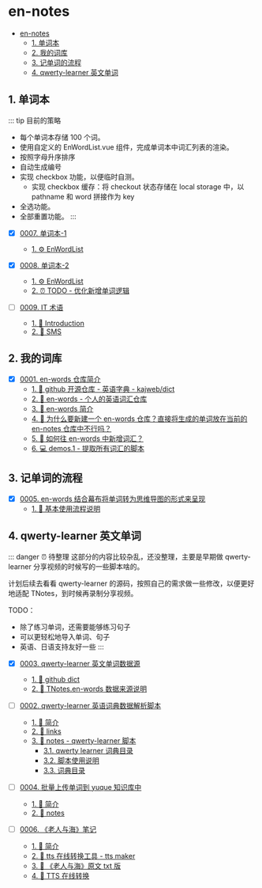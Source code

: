 # en-notes

<!-- region:toc -->
- [en-notes](#en-notes)
  - [1. 单词本](#1-单词本)
  - [2. 我的词库](#2-我的词库)
  - [3. 记单词的流程](#3-记单词的流程)
  - [4. qwerty-learner 英文单词](#4-qwerty-learner-英文单词)
<!-- endregion:toc -->

## 1. 单词本

::: tip 目前的策略
- 每个单词本存储 100 个词。
- 使用自定义的 EnWordList.vue 组件，完成单词本中词汇列表的渲染。
- 按照字母升序排序
- 自动生成编号
- 实现 checkbox 功能，以便临时自测。
  - 实现 checkbox 缓存：将 checkout 状态存储在 local storage 中，以 pathname 和 word 拼接作为 key
- 全选功能。
- 全部重置功能。
:::

- [x] [0007. 单词本-1](https://github.com/Tdahuyou/TNotes.en-notes/tree/main/notes/0007.%20%E5%8D%95%E8%AF%8D%E6%9C%AC-1/README.md) <!-- [locale](./notes/0007.%20%E5%8D%95%E8%AF%8D%E6%9C%AC-1/README.md) -->  
  - [1. ⚙️ EnWordList](https://github.com/Tdahuyou/TNotes.en-notes/tree/main/notes/0007.%20%E5%8D%95%E8%AF%8D%E6%9C%AC-1/README.md#1-️-enwordlist)
  

- [x] [0008. 单词本-2](https://github.com/Tdahuyou/TNotes.en-notes/tree/main/notes/0008.%20%E5%8D%95%E8%AF%8D%E6%9C%AC-2/README.md) <!-- [locale](./notes/0008.%20%E5%8D%95%E8%AF%8D%E6%9C%AC-2/README.md) -->  
  - [1. ⚙️ EnWordList](https://github.com/Tdahuyou/TNotes.en-notes/tree/main/notes/0008.%20%E5%8D%95%E8%AF%8D%E6%9C%AC-2/README.md#1-️-enwordlist)
  - [2. ⏰ TODO - 优化新增单词逻辑](https://github.com/Tdahuyou/TNotes.en-notes/tree/main/notes/0008.%20%E5%8D%95%E8%AF%8D%E6%9C%AC-2/README.md#2--todo---优化新增单词逻辑)
  

- [ ] [0009. IT 术语](https://github.com/Tdahuyou/TNotes.en-notes/tree/main/notes/0009.%20IT%20%E6%9C%AF%E8%AF%AD/README.md) <!-- [locale](./notes/0009.%20IT%20%E6%9C%AF%E8%AF%AD/README.md) -->  
  - [1. 📒 Introduction](https://github.com/Tdahuyou/TNotes.en-notes/tree/main/notes/0009.%20IT%20%E6%9C%AF%E8%AF%AD/README.md#1--introduction)
  - [2. 🎯 SMS](https://github.com/Tdahuyou/TNotes.en-notes/tree/main/notes/0009.%20IT%20%E6%9C%AF%E8%AF%AD/README.md#2--sms)
  

## 2. 我的词库

- [x] [0001. en-words 仓库简介](https://github.com/Tdahuyou/TNotes.en-notes/tree/main/notes/0001.%20en-words%20%E4%BB%93%E5%BA%93%E7%AE%80%E4%BB%8B/README.md) <!-- [locale](./notes/0001.%20en-words%20%E4%BB%93%E5%BA%93%E7%AE%80%E4%BB%8B/README.md) -->  
  - [1. 🔗 github 开源仓库 - 英语字典 - kajweb/dict](https://github.com/Tdahuyou/TNotes.en-notes/tree/main/notes/0001.%20en-words%20%E4%BB%93%E5%BA%93%E7%AE%80%E4%BB%8B/README.md#1--github-开源仓库---英语字典---kajwebdict)
  - [2. 🔗 en-words - 个人的英语词汇仓库](https://github.com/Tdahuyou/TNotes.en-notes/tree/main/notes/0001.%20en-words%20%E4%BB%93%E5%BA%93%E7%AE%80%E4%BB%8B/README.md#2--en-words---个人的英语词汇仓库)
  - [3. 📒 en-words 简介](https://github.com/Tdahuyou/TNotes.en-notes/tree/main/notes/0001.%20en-words%20%E4%BB%93%E5%BA%93%E7%AE%80%E4%BB%8B/README.md#3--en-words-简介)
  - [4. 🤔 为什么要新建一个 en-words 仓库？直接将生成的单词放在当前的 en-notes 仓库中不行吗？](https://github.com/Tdahuyou/TNotes.en-notes/tree/main/notes/0001.%20en-words%20%E4%BB%93%E5%BA%93%E7%AE%80%E4%BB%8B/README.md#4--为什么要新建一个-en-words-仓库直接将生成的单词放在当前的-en-notes-仓库中不行吗)
  - [5. 🤔 如何往 en-words 中新增词汇？](https://github.com/Tdahuyou/TNotes.en-notes/tree/main/notes/0001.%20en-words%20%E4%BB%93%E5%BA%93%E7%AE%80%E4%BB%8B/README.md#5--如何往-en-words-中新增词汇)
  - [6. 💻 demos.1 - 提取所有词汇的脚本](https://github.com/Tdahuyou/TNotes.en-notes/tree/main/notes/0001.%20en-words%20%E4%BB%93%E5%BA%93%E7%AE%80%E4%BB%8B/README.md#6--demos1---提取所有词汇的脚本)
  

## 3. 记单词的流程

- [x] [0005. en-words 结合幕布将单词转为思维导图的形式来呈现](https://github.com/Tdahuyou/TNotes.en-notes/tree/main/notes/0005.%20en-words%20%E7%BB%93%E5%90%88%E5%B9%95%E5%B8%83%E5%B0%86%E5%8D%95%E8%AF%8D%E8%BD%AC%E4%B8%BA%E6%80%9D%E7%BB%B4%E5%AF%BC%E5%9B%BE%E7%9A%84%E5%BD%A2%E5%BC%8F%E6%9D%A5%E5%91%88%E7%8E%B0/README.md) <!-- [locale](./notes/0005.%20en-words%20%E7%BB%93%E5%90%88%E5%B9%95%E5%B8%83%E5%B0%86%E5%8D%95%E8%AF%8D%E8%BD%AC%E4%B8%BA%E6%80%9D%E7%BB%B4%E5%AF%BC%E5%9B%BE%E7%9A%84%E5%BD%A2%E5%BC%8F%E6%9D%A5%E5%91%88%E7%8E%B0/README.md) -->  
  - [1. 📒 基本使用流程说明](https://github.com/Tdahuyou/TNotes.en-notes/tree/main/notes/0005.%20en-words%20%E7%BB%93%E5%90%88%E5%B9%95%E5%B8%83%E5%B0%86%E5%8D%95%E8%AF%8D%E8%BD%AC%E4%B8%BA%E6%80%9D%E7%BB%B4%E5%AF%BC%E5%9B%BE%E7%9A%84%E5%BD%A2%E5%BC%8F%E6%9D%A5%E5%91%88%E7%8E%B0/README.md#1--基本使用流程说明)
  

## 4. qwerty-learner 英文单词

::: danger ⏰ 待整理
这部分的内容比较杂乱，还没整理，主要是早期做 qwerty-learner 分享视频的时候写的一些脚本啥的。

计划后续去看看 qwerty-learner 的源码，按照自己的需求做一些修改，以便更好地适配 TNotes，到时候再录制分享视频。

TODO：
- 除了练习单词，还需要能够练习句子
- 可以更轻松地导入单词、句子
- 英语、日语支持友好一些
:::

- [x] [0003. qwerty-learner 英文单词数据源](https://github.com/Tdahuyou/TNotes.en-notes/tree/main/notes/0003.%20qwerty-learner%20%E8%8B%B1%E6%96%87%E5%8D%95%E8%AF%8D%E6%95%B0%E6%8D%AE%E6%BA%90/README.md) <!-- [locale](./notes/0003.%20qwerty-learner%20%E8%8B%B1%E6%96%87%E5%8D%95%E8%AF%8D%E6%95%B0%E6%8D%AE%E6%BA%90/README.md) -->  
  - [1. 🔗 github dict](https://github.com/Tdahuyou/TNotes.en-notes/tree/main/notes/0003.%20qwerty-learner%20%E8%8B%B1%E6%96%87%E5%8D%95%E8%AF%8D%E6%95%B0%E6%8D%AE%E6%BA%90/README.md#1--github-dict)
  - [2. 📒 TNotes.en-words 数据来源说明](https://github.com/Tdahuyou/TNotes.en-notes/tree/main/notes/0003.%20qwerty-learner%20%E8%8B%B1%E6%96%87%E5%8D%95%E8%AF%8D%E6%95%B0%E6%8D%AE%E6%BA%90/README.md#2--tnotesen-words-数据来源说明)
  

- [ ] [0002. qwerty-learner 英语词典数据解析脚本](https://github.com/Tdahuyou/TNotes.en-notes/tree/main/notes/0002.%20qwerty-learner%20%E8%8B%B1%E8%AF%AD%E8%AF%8D%E5%85%B8%E6%95%B0%E6%8D%AE%E8%A7%A3%E6%9E%90%E8%84%9A%E6%9C%AC/README.md) <!-- [locale](./notes/0002.%20qwerty-learner%20%E8%8B%B1%E8%AF%AD%E8%AF%8D%E5%85%B8%E6%95%B0%E6%8D%AE%E8%A7%A3%E6%9E%90%E8%84%9A%E6%9C%AC/README.md) -->  
  - [1. 📝 简介](https://github.com/Tdahuyou/TNotes.en-notes/tree/main/notes/0002.%20qwerty-learner%20%E8%8B%B1%E8%AF%AD%E8%AF%8D%E5%85%B8%E6%95%B0%E6%8D%AE%E8%A7%A3%E6%9E%90%E8%84%9A%E6%9C%AC/README.md#1--简介)
  - [2. 🔗 links](https://github.com/Tdahuyou/TNotes.en-notes/tree/main/notes/0002.%20qwerty-learner%20%E8%8B%B1%E8%AF%AD%E8%AF%8D%E5%85%B8%E6%95%B0%E6%8D%AE%E8%A7%A3%E6%9E%90%E8%84%9A%E6%9C%AC/README.md#2--links)
  - [3. 📒 notes - qwerty-learner 脚本](https://github.com/Tdahuyou/TNotes.en-notes/tree/main/notes/0002.%20qwerty-learner%20%E8%8B%B1%E8%AF%AD%E8%AF%8D%E5%85%B8%E6%95%B0%E6%8D%AE%E8%A7%A3%E6%9E%90%E8%84%9A%E6%9C%AC/README.md#3--notes---qwerty-learner-脚本)
    - [3.1. qwerty learner 词典目录](https://github.com/Tdahuyou/TNotes.en-notes/tree/main/notes/0002.%20qwerty-learner%20%E8%8B%B1%E8%AF%AD%E8%AF%8D%E5%85%B8%E6%95%B0%E6%8D%AE%E8%A7%A3%E6%9E%90%E8%84%9A%E6%9C%AC/README.md#31-qwerty-learner-词典目录)
    - [3.2. 脚本使用说明](https://github.com/Tdahuyou/TNotes.en-notes/tree/main/notes/0002.%20qwerty-learner%20%E8%8B%B1%E8%AF%AD%E8%AF%8D%E5%85%B8%E6%95%B0%E6%8D%AE%E8%A7%A3%E6%9E%90%E8%84%9A%E6%9C%AC/README.md#32-脚本使用说明)
    - [3.3. 词典目录](https://github.com/Tdahuyou/TNotes.en-notes/tree/main/notes/0002.%20qwerty-learner%20%E8%8B%B1%E8%AF%AD%E8%AF%8D%E5%85%B8%E6%95%B0%E6%8D%AE%E8%A7%A3%E6%9E%90%E8%84%9A%E6%9C%AC/README.md#33-词典目录)

- [ ] [0004. 批量上传单词到 yuque 知识库中](https://github.com/Tdahuyou/TNotes.en-notes/tree/main/notes/0004.%20%E6%89%B9%E9%87%8F%E4%B8%8A%E4%BC%A0%E5%8D%95%E8%AF%8D%E5%88%B0%20yuque%20%E7%9F%A5%E8%AF%86%E5%BA%93%E4%B8%AD/README.md) <!-- [locale](./notes/0004.%20%E6%89%B9%E9%87%8F%E4%B8%8A%E4%BC%A0%E5%8D%95%E8%AF%8D%E5%88%B0%20yuque%20%E7%9F%A5%E8%AF%86%E5%BA%93%E4%B8%AD/README.md) -->  
  - [1. 📝 简介](https://github.com/Tdahuyou/TNotes.en-notes/tree/main/notes/0004.%20%E6%89%B9%E9%87%8F%E4%B8%8A%E4%BC%A0%E5%8D%95%E8%AF%8D%E5%88%B0%20yuque%20%E7%9F%A5%E8%AF%86%E5%BA%93%E4%B8%AD/README.md#1--简介)
  - [2. 📒 notes](https://github.com/Tdahuyou/TNotes.en-notes/tree/main/notes/0004.%20%E6%89%B9%E9%87%8F%E4%B8%8A%E4%BC%A0%E5%8D%95%E8%AF%8D%E5%88%B0%20yuque%20%E7%9F%A5%E8%AF%86%E5%BA%93%E4%B8%AD/README.md#2--notes)

- [ ] [0006. 《老人与海》笔记](https://github.com/Tdahuyou/TNotes.en-notes/tree/main/notes/0006.%20%E3%80%8A%E8%80%81%E4%BA%BA%E4%B8%8E%E6%B5%B7%E3%80%8B%E7%AC%94%E8%AE%B0/README.md) <!-- [locale](./notes/0006.%20%E3%80%8A%E8%80%81%E4%BA%BA%E4%B8%8E%E6%B5%B7%E3%80%8B%E7%AC%94%E8%AE%B0/README.md) -->  
  - [1. 📝 简介](https://github.com/Tdahuyou/TNotes.en-notes/tree/main/notes/0006.%20%E3%80%8A%E8%80%81%E4%BA%BA%E4%B8%8E%E6%B5%B7%E3%80%8B%E7%AC%94%E8%AE%B0/README.md#1--简介)
  - [2. 🔗 tts 在线转换工具 - tts maker](https://github.com/Tdahuyou/TNotes.en-notes/tree/main/notes/0006.%20%E3%80%8A%E8%80%81%E4%BA%BA%E4%B8%8E%E6%B5%B7%E3%80%8B%E7%AC%94%E8%AE%B0/README.md#2--tts-在线转换工具---tts-maker)
  - [3. 📂 《老人与海》原文 txt 版](https://github.com/Tdahuyou/TNotes.en-notes/tree/main/notes/0006.%20%E3%80%8A%E8%80%81%E4%BA%BA%E4%B8%8E%E6%B5%B7%E3%80%8B%E7%AC%94%E8%AE%B0/README.md#3--老人与海原文-txt-版)
  - [4. 📒 TTS 在线转换](https://github.com/Tdahuyou/TNotes.en-notes/tree/main/notes/0006.%20%E3%80%8A%E8%80%81%E4%BA%BA%E4%B8%8E%E6%B5%B7%E3%80%8B%E7%AC%94%E8%AE%B0/README.md#4--tts-在线转换)
  
